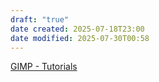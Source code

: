 ```yaml
---
draft: "true"
date created: 2025-07-18T23:00
date modified: 2025-07-30T00:58
---
```


[GIMP - Tutorials](https://www.gimp.org/tutorials/)